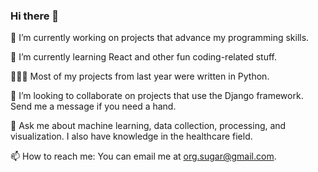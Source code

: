 ### Hi there 👋

🔭 I’m currently working on projects that advance my programming skills.

🌱 I’m currently learning React and other fun coding-related stuff.

👨🏻‍💻 Most of my projects from last year were written in Python.

👯 I’m looking to collaborate on projects that use the Django framework. Send me a message if you need a hand.

💬 Ask me about machine learning, data collection, processing, and visualization. I also have knowledge in the healthcare field.

📫 How to reach me: You can email me at org.sugar@gmail.com.

